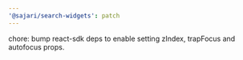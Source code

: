 ```yaml
---
'@sajari/search-widgets': patch
---
```


chore: bump react-sdk deps to enable setting zIndex, trapFocus and autofocus props.
